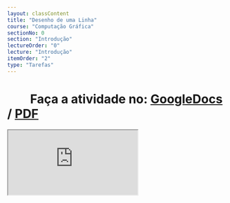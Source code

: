 ```yaml
---
layout: classContent
title: "Desenho de uma Linha"
course: "Computação Gráfica"
sectionNo: 0
section: "Introdução"
lectureOrder: "0"
lecture: "Introdução"
itemOrder: "2"
type: "Tarefas"
---
```


# &nbsp;&nbsp;&nbsp;&nbsp;&nbsp;&nbsp;&nbsp;&nbsp;Faça a atividade no: [GoogleDocs](https://docs.google.com/document/d/1HgMv2KJkPGUKnR_fiTj2X8cjTNjD2wBW/copy?usp=sharing&ouid=116972197927145487361&rtpof=true&sd=true) / [PDF](https://docs.google.com/document/d/1HgMv2KJkPGUKnR_fiTj2X8cjTNjD2wBW/export?format=pdf&usp=sharing&ouid=116972197927145487361&rtpof=true&sd=true)

<iframe src="https://docs.google.com/document/d/1HgMv2KJkPGUKnR_fiTj2X8cjTNjD2wBW/preview"></iframe>
